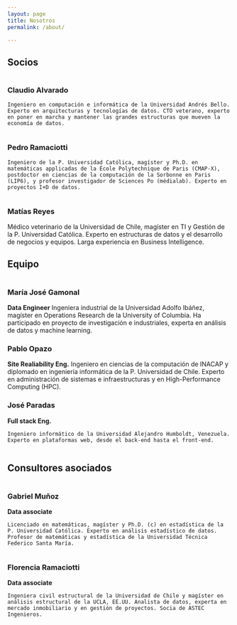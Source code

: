 ```yaml
---
layout: page
title: Nosotros
permalink: /about/

---
```


## Socios

 <div class="row">
  <div class="column">
    <!---
  	<img src="{{site.baseurl}}/assets/img/Headshots/claudio.jpeg" height="150" width="150"/>
    -->
  	<h3>Claudio Alvarado</h3>

  	Ingeniero en computación e informática de la Universidad Andrés Bello. Experto en arquitecturas y tecnologías de datos. CTO veterano, experto en poner en marcha y mantener las grandes estructuras que mueven la economía de datos.
  </div>
  <div class="column">
    <!---
  	<img src="{{site.baseurl}}/assets/img/Headshots/pedro.jpeg" height="150" width="135"/>
    -->
  	<h3>Pedro Ramaciotti</h3>

  	Ingeniero de la P. Universidad Católica, magíster y Ph.D. en matemáticas applicadas de la École Polytechnique de Paris (CMAP-X), postdoctor en ciencias de la computación de la Sorbonne en Paris (LIP6), y profesor investigador de Sciences Po (médialab). Experto en proyectos I+D de datos.
  </div>
  <div class="column">
    <!---
  	<img src="{{site.baseurl}}/assets/img/Headshots/matias.jpeg" height="150" width="150"/>
    -->
  	<h3>Matías Reyes</h3>
  	Médico veterinario de la Universidad de Chile, magíster en TI y Gestión de la P. Universidad Católica. Experto en estructuras de datos y el desarrollo de negocios y equipos. Larga experiencia en Business Intelligence.
  </div>
</div> 


## Equipo


<div class="row">
  <div class="column">
    <!---
  	<img src="{{site.baseurl}}/assets/img/Headshots/mariajose.jpeg" height="150" width="150"/>
    -->
  	<h3>María José Gamonal</h3>
  	<b>Data Engineer</b>
  	Ingeniera industrial de la Universidad Adolfo Ibáñez, magíster en Operations Research de la University of Columbia. Ha participado en proyecto de investigación e industriales, experta en análisis de datos y machine learning.
  </div>
  <div class="column">
    <!---
  	<img src="{{site.baseurl}}/assets/img/Headshots/pablo.jpeg" height="150" width="150"/>
    -->
  	<h3>Pablo Opazo</h3>
	<b>Site Realiability Eng.</b>
  	Ingeniero en ciencias de la computación de INACAP y diplomado en ingeniería informática de la P. Universidad de Chile. Experto en administración de sistemas e infraestructuras y en High-Performance Computing (HPC).
  </div>
  <div class="column">
    <!---
  	<img src="{{site.baseurl}}/assets/img/Headshots/jose.jpeg" height="150" width="150"/>
    -->
  	<h3>José Paradas</h3>
  	<b>Full stack Eng.</b>

  	Ingeniero informático de la Universidad Alejandro Humboldt, Venezuela. Experto en plataformas web, desde el back-end hasta el front-end.
  </div>
</div> 

## Consultores asociados


<div class="row">
  <div class="column">
    <!---
  	<img src="{{site.baseurl}}/assets/img/Headshots/gabriel.jpeg" height="150" width="150"/>
    -->
  	<h3>Gabriel Muñoz</h3>
  	<b>Data associate</b>

  	Licenciado en matemáticas, magíster y Ph.D. (c) en estadística de la P. Universidad Católica. Experto en análisis estadístico de datos. Profesor de matemáticas y estadística de la Universidad Técnica Federico Santa María.
  </div>
  <div class="column">
    <!---
  	<img src="{{site.baseurl}}/assets/img/Headshots/florencia.jpeg" height="150" width="150"/>
    -->
  	<h3>Florencia Ramaciotti</h3>
  	<b>Data associate</b>

  	Ingeniera civil estructural de la Universidad de Chile y magíster en análisis estructural de la UCLA, EE.UU. Analista de datos, experta en mercado inmobiliario y en gestión de proyectos. Socia de ASTEC Ingenieros.
  </div>
</div> 


